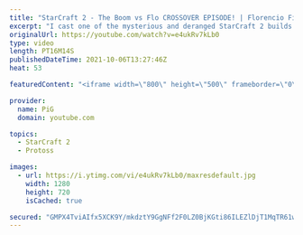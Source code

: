 ```yaml
---
title: "StarCraft 2 - The Boom vs Flo CROSSOVER EPISODE! | Florencio Files #244"
excerpt: "I cast one of the mysterious and deranged StarCraft 2 builds of the one and only, Florencio, the dude that invented the Protoss proxy nexus recall rush. Here, he comes up against fellow smoother-brainer, Boom! 🐷 Support PiG: https://www.patreon.com/PiGSC2  🧜Florencio Files Playlist: https://www.youtube.com/playlist?list=PLFUDU8AOevUfznFLMRCxI0ez9HZTyL6Tk"
originalUrl: https://youtube.com/watch?v=e4ukRv7kLb0
type: video
length: PT16M14S
publishedDateTime: 2021-10-06T13:27:46Z
heat: 53

featuredContent: "<iframe width=\"800\" height=\"500\" frameborder=\"0\" src=\"https://www.youtube.com/embed/e4ukRv7kLb0\" allow=\"accelerometer; autoplay; encrypted-media; gyroscope; picture-in-picture\" allowfullscreen></iframe>"

provider:
  name: PiG
  domain: youtube.com

topics:
  - StarCraft 2
  - Protoss

images:
  - url: https://i.ytimg.com/vi/e4ukRv7kLb0/maxresdefault.jpg
    width: 1280
    height: 720
    isCached: true

secured: "GMPX4TviAIfx5XCK9Y/mkdztY9GgNFf2F0LZ0BjKGti86ILEZlDjT1MqTR61wCYKpMtdSVRdN5XcMvjV+08/AgzrtBsXRXKmVlwqFNV78P51CkueYYUZiUaupvckyF9iOB9dfRP15m/zKQcrIj6UEeEun1o0+DSgugNd0YTGFff1/SbFhIlIKH13I1bfgqnIon6JWjFYXPM5/xsPUdXcYdT3ZEOYlGx7yGFmahLEunl+q8yaq2dLUFC+O8rAJHgSvypndZ4gSA7UT33/Uc5d275Zetvs8eQZOz29amkxE4Ejk4wDi6KNpya4UI/jP1ig3wewreNtbwH6XvkvVmtG+xQDIYEnp2r4l3tKDBuldKoUTHNJtQ8QpJH5L8Q2TCiGFk1le8RDamNvaCCk3FTjLAEt7WTp3P8bVdG8jK0RLkQ=;qS+k079nd3baEh0HvvAWVQ=="
---
```


